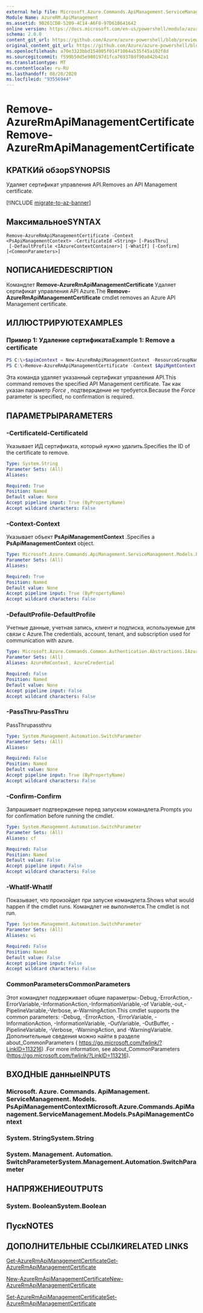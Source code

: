 ```yaml
---
external help file: Microsoft.Azure.Commands.ApiManagement.ServiceManagement.dll-Help.xml
Module Name: AzureRM.ApiManagement
ms.assetid: 9B261CD8-5209-4C14-A6F8-97D61B641642
online version: https://docs.microsoft.com/en-us/powershell/module/azurerm.apimanagement/remove-azurermapimanagementcertificate
schema: 2.0.0
content_git_url: https://github.com/Azure/azure-powershell/blob/preview/src/ResourceManager/ApiManagement/Commands.ApiManagement/help/Remove-AzureRmApiManagementCertificate.md
original_content_git_url: https://github.com/Azure/azure-powershell/blob/preview/src/ResourceManager/ApiManagement/Commands.ApiManagement/help/Remove-AzureRmApiManagementCertificate.md
ms.openlocfilehash: a70e3323bbd154005f014f1064a535f45a102f8d
ms.sourcegitcommit: f599b50d5e980197d1fca769378df90a842b42a1
ms.translationtype: MT
ms.contentlocale: ru-RU
ms.lasthandoff: 08/20/2020
ms.locfileid: "93556944"
---
```

# <span data-ttu-id="2fa3a-101">Remove-AzureRmApiManagementCertificate</span><span class="sxs-lookup"><span data-stu-id="2fa3a-101">Remove-AzureRmApiManagementCertificate</span></span>

## <span data-ttu-id="2fa3a-102">КРАТКИй обзор</span><span class="sxs-lookup"><span data-stu-id="2fa3a-102">SYNOPSIS</span></span>
<span data-ttu-id="2fa3a-103">Удаляет сертификат управления API.</span><span class="sxs-lookup"><span data-stu-id="2fa3a-103">Removes an API Management certificate.</span></span>

[!INCLUDE [migrate-to-az-banner](../../includes/migrate-to-az-banner.md)]

## <span data-ttu-id="2fa3a-104">Максимальное</span><span class="sxs-lookup"><span data-stu-id="2fa3a-104">SYNTAX</span></span>

```
Remove-AzureRmApiManagementCertificate -Context <PsApiManagementContext> -CertificateId <String> [-PassThru]
 [-DefaultProfile <IAzureContextContainer>] [-WhatIf] [-Confirm] [<CommonParameters>]
```

## <span data-ttu-id="2fa3a-105">NОПИСАНИЕ</span><span class="sxs-lookup"><span data-stu-id="2fa3a-105">DESCRIPTION</span></span>
<span data-ttu-id="2fa3a-106">Командлет **Remove-AzureRmApiManagementCertificate** Удаляет сертификат управления API Azure.</span><span class="sxs-lookup"><span data-stu-id="2fa3a-106">The **Remove-AzureRmApiManagementCertificate** cmdlet removes an Azure API Management certificate.</span></span>

## <span data-ttu-id="2fa3a-107">ИЛЛЮСТРИРУЮТ</span><span class="sxs-lookup"><span data-stu-id="2fa3a-107">EXAMPLES</span></span>

### <span data-ttu-id="2fa3a-108">Пример 1: Удаление сертификата</span><span class="sxs-lookup"><span data-stu-id="2fa3a-108">Example 1: Remove a certificate</span></span>
```powershell
PS C:\>$apimContext = New-AzureRmApiManagementContext -ResourceGroupName "Api-Default-WestUS" -ServiceName "contoso"
PS C:\>Remove-AzureRmApiManagementCertificate -Context $ApiMgmtContext -CertificateId "0123456789" -Force
```

<span data-ttu-id="2fa3a-109">Эта команда удаляет указанный сертификат управления API.</span><span class="sxs-lookup"><span data-stu-id="2fa3a-109">This command removes the specified API Management certificate.</span></span>
<span data-ttu-id="2fa3a-110">Так как указан параметр *Force* , подтверждение не требуется.</span><span class="sxs-lookup"><span data-stu-id="2fa3a-110">Because the *Force* parameter is specified, no confirmation is required.</span></span>

## <span data-ttu-id="2fa3a-111">ПАРАМЕТРЫ</span><span class="sxs-lookup"><span data-stu-id="2fa3a-111">PARAMETERS</span></span>

### <span data-ttu-id="2fa3a-112">-CertificateId</span><span class="sxs-lookup"><span data-stu-id="2fa3a-112">-CertificateId</span></span>
<span data-ttu-id="2fa3a-113">Указывает ИД сертификата, который нужно удалить.</span><span class="sxs-lookup"><span data-stu-id="2fa3a-113">Specifies the ID of the certificate to remove.</span></span>

```yaml
Type: System.String
Parameter Sets: (All)
Aliases:

Required: True
Position: Named
Default value: None
Accept pipeline input: True (ByPropertyName)
Accept wildcard characters: False
```

### <span data-ttu-id="2fa3a-114">-Context</span><span class="sxs-lookup"><span data-stu-id="2fa3a-114">-Context</span></span>
<span data-ttu-id="2fa3a-115">Указывает объект **PsApiManagementContext** .</span><span class="sxs-lookup"><span data-stu-id="2fa3a-115">Specifies a **PsApiManagementContext** object.</span></span>

```yaml
Type: Microsoft.Azure.Commands.ApiManagement.ServiceManagement.Models.PsApiManagementContext
Parameter Sets: (All)
Aliases:

Required: True
Position: Named
Default value: None
Accept pipeline input: True (ByPropertyName)
Accept wildcard characters: False
```

### <span data-ttu-id="2fa3a-116">-DefaultProfile</span><span class="sxs-lookup"><span data-stu-id="2fa3a-116">-DefaultProfile</span></span>
<span data-ttu-id="2fa3a-117">Учетные данные, учетная запись, клиент и подписка, используемые для связи с Azure.</span><span class="sxs-lookup"><span data-stu-id="2fa3a-117">The credentials, account, tenant, and subscription used for communication with azure.</span></span>

```yaml
Type: Microsoft.Azure.Commands.Common.Authentication.Abstractions.IAzureContextContainer
Parameter Sets: (All)
Aliases: AzureRmContext, AzureCredential

Required: False
Position: Named
Default value: None
Accept pipeline input: False
Accept wildcard characters: False
```

### <span data-ttu-id="2fa3a-118">-PassThru</span><span class="sxs-lookup"><span data-stu-id="2fa3a-118">-PassThru</span></span>
<span data-ttu-id="2fa3a-119">PassThru</span><span class="sxs-lookup"><span data-stu-id="2fa3a-119">passthru</span></span>

```yaml
Type: System.Management.Automation.SwitchParameter
Parameter Sets: (All)
Aliases:

Required: False
Position: Named
Default value: None
Accept pipeline input: True (ByPropertyName)
Accept wildcard characters: False
```

### <span data-ttu-id="2fa3a-120">-Confirm</span><span class="sxs-lookup"><span data-stu-id="2fa3a-120">-Confirm</span></span>
<span data-ttu-id="2fa3a-121">Запрашивает подтверждение перед запуском командлета.</span><span class="sxs-lookup"><span data-stu-id="2fa3a-121">Prompts you for confirmation before running the cmdlet.</span></span>

```yaml
Type: System.Management.Automation.SwitchParameter
Parameter Sets: (All)
Aliases: cf

Required: False
Position: Named
Default value: False
Accept pipeline input: False
Accept wildcard characters: False
```

### <span data-ttu-id="2fa3a-122">-WhatIf</span><span class="sxs-lookup"><span data-stu-id="2fa3a-122">-WhatIf</span></span>
<span data-ttu-id="2fa3a-123">Показывает, что произойдет при запуске командлета.</span><span class="sxs-lookup"><span data-stu-id="2fa3a-123">Shows what would happen if the cmdlet runs.</span></span>
<span data-ttu-id="2fa3a-124">Командлет не выполняется.</span><span class="sxs-lookup"><span data-stu-id="2fa3a-124">The cmdlet is not run.</span></span>

```yaml
Type: System.Management.Automation.SwitchParameter
Parameter Sets: (All)
Aliases: wi

Required: False
Position: Named
Default value: False
Accept pipeline input: False
Accept wildcard characters: False
```

### <span data-ttu-id="2fa3a-125">CommonParameters</span><span class="sxs-lookup"><span data-stu-id="2fa3a-125">CommonParameters</span></span>
<span data-ttu-id="2fa3a-126">Этот командлет поддерживает общие параметры:-Debug,-ErrorAction,-ErrorVariable,-InformationAction,-InformationVariable,-of Variable,-out,-PipelineVariable,-Verbose, и-WarningAction.</span><span class="sxs-lookup"><span data-stu-id="2fa3a-126">This cmdlet supports the common parameters: -Debug, -ErrorAction, -ErrorVariable, -InformationAction, -InformationVariable, -OutVariable, -OutBuffer, -PipelineVariable, -Verbose, -WarningAction, and -WarningVariable.</span></span> <span data-ttu-id="2fa3a-127">Дополнительные сведения можно найти в разделе about_CommonParameters ( https://go.microsoft.com/fwlink/?LinkID=113216) .</span><span class="sxs-lookup"><span data-stu-id="2fa3a-127">For more information, see about_CommonParameters (https://go.microsoft.com/fwlink/?LinkID=113216).</span></span>

## <span data-ttu-id="2fa3a-128">ВХОДНЫЕ данные</span><span class="sxs-lookup"><span data-stu-id="2fa3a-128">INPUTS</span></span>

### <span data-ttu-id="2fa3a-129">Microsoft. Azure. Commands. ApiManagement. ServiceManagement. Models. PsApiManagementContext</span><span class="sxs-lookup"><span data-stu-id="2fa3a-129">Microsoft.Azure.Commands.ApiManagement.ServiceManagement.Models.PsApiManagementContext</span></span>

### <span data-ttu-id="2fa3a-130">System. String</span><span class="sxs-lookup"><span data-stu-id="2fa3a-130">System.String</span></span>

### <span data-ttu-id="2fa3a-131">System. Management. Automation. SwitchParameter</span><span class="sxs-lookup"><span data-stu-id="2fa3a-131">System.Management.Automation.SwitchParameter</span></span>

## <span data-ttu-id="2fa3a-132">НАПРЯЖЕНИЕ</span><span class="sxs-lookup"><span data-stu-id="2fa3a-132">OUTPUTS</span></span>

### <span data-ttu-id="2fa3a-133">System. Boolean</span><span class="sxs-lookup"><span data-stu-id="2fa3a-133">System.Boolean</span></span>

## <span data-ttu-id="2fa3a-134">Пуск</span><span class="sxs-lookup"><span data-stu-id="2fa3a-134">NOTES</span></span>

## <span data-ttu-id="2fa3a-135">ДОПОЛНИТЕЛЬНЫЕ ССЫЛКИ</span><span class="sxs-lookup"><span data-stu-id="2fa3a-135">RELATED LINKS</span></span>

[<span data-ttu-id="2fa3a-136">Get-AzureRmApiManagementCertificate</span><span class="sxs-lookup"><span data-stu-id="2fa3a-136">Get-AzureRmApiManagementCertificate</span></span>](./Get-AzureRmApiManagementCertificate.md)

[<span data-ttu-id="2fa3a-137">New-AzureRmApiManagementCertificate</span><span class="sxs-lookup"><span data-stu-id="2fa3a-137">New-AzureRmApiManagementCertificate</span></span>](./New-AzureRmApiManagementCertificate.md)

[<span data-ttu-id="2fa3a-138">Set-AzureRmApiManagementCertificate</span><span class="sxs-lookup"><span data-stu-id="2fa3a-138">Set-AzureRmApiManagementCertificate</span></span>](./Set-AzureRmApiManagementCertificate.md)


